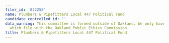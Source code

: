 ```yaml
---
filer_id: '822258'
name: Plumbers & Pipefitters Local 447 Political Fund
candidate_controlled_id: ''
data_warning: This committee is formed outside of Oakland. We only have data on committees
  which file with the Oakland Public Ethics Commission
title: Plumbers & Pipefitters Local 447 Political Fund
---
```

